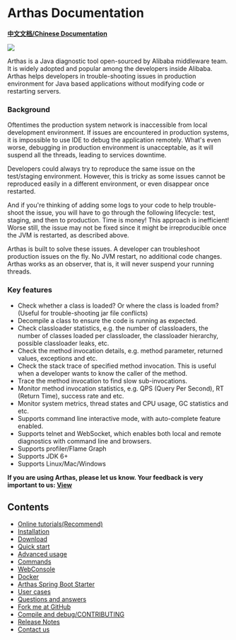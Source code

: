 Arthas Documentation
===

**[中文文档/Chinese Documentation](https://alibaba.github.io/arthas/)**

![](arthas.png)

Arthas is a Java diagnostic tool open-sourced by Alibaba middleware team. It is widely adopted and popular among the developers inside Alibaba. Arthas helps developers in trouble-shooting issues in production environment for Java based applications without modifying code or restarting servers.

### Background

Oftentimes the production system network is inaccessible from local development environment. If issues are encountered in production systems, it is impossible to use IDE to debug the application remotely. What's even worse, debugging in production environment is unacceptable, as it will suspend all the threads, leading to services downtime.

Developers could always try to reproduce the same issue on the test/staging environment. However, this is tricky as some issues cannot be reproduced easily in a different environment, or even disappear once restarted. 

And if you're thinking of adding some logs to your code to help trouble-shoot the issue, you will have to go through the following lifecycle: test, staging, and then to production. Time is money! This approach is inefficient! Worse still, the issue may not be fixed since it might be irreproducible once the JVM is restarted, as described above.

Arthas is built to solve these issues. A developer can troubleshoot production issues on the fly. No JVM restart, no additional code changes. Arthas works as an observer, that is, it will never suspend your running threads.

### Key features

* Check whether a class is loaded? Or where the class is loaded from? (Useful for trouble-shooting jar file conflicts)
* Decompile a class to ensure the code is running as expected.
* Check classloader statistics, e.g. the number of classloaders, the number of classes loaded per classloader, the classloader hierarchy, possible classloader leaks, etc.
* Check the method invocation details, e.g. method parameter, returned values, exceptions and etc.
* Check the stack trace of specified method invocation. This is useful when a developer wants to know the caller of the method.
* Trace the method invocation to find slow sub-invocations.
* Monitor method invocation statistics, e.g. QPS (Query Per Second), RT (Return Time), success rate and etc.
* Monitor system metrics, thread states and CPU usage, GC statistics and etc.
* Supports command line interactive mode, with auto-complete feature enabled.
* Supports telnet and WebSocket, which enables both local and remote diagnostics with command line and browsers.
* Supports profiler/Flame Graph
* Supports JDK 6+
* Supports Linux/Mac/Windows


**If you are using Arthas, please let us know. Your feedback is very important to us: [View](https://github.com/alibaba/arthas/issues/111)**

Contents
--------

* [Online tutorials(Recommend)](https://alibaba.github.io/arthas/arthas-tutorials?language=en)
* [Installation](install-detail.md)
* [Download](download.md)
* [Quick start](quick-start.md)
* [Advanced usage](advanced-use.md)
* [Commands](commands.md)
* [WebConsole](web-console.md)
* [Docker](docker.md)
* [Arthas Spring Boot Starter](spring-boot-starter.md)
* [User cases](https://github.com/alibaba/arthas/issues?q=label%3Auser-case)
* [Questions and answers](https://github.com/alibaba/arthas/issues?q=label%3Aquestion-answered)
* [Fork me at GitHub](https://github.com/alibaba/arthas)
* [Compile and debug/CONTRIBUTING](https://github.com/alibaba/arthas/blob/master/CONTRIBUTING.md#)
* [Release Notes](https://github.com/alibaba/arthas/releases)
* [Contact us](contact-us.md)
